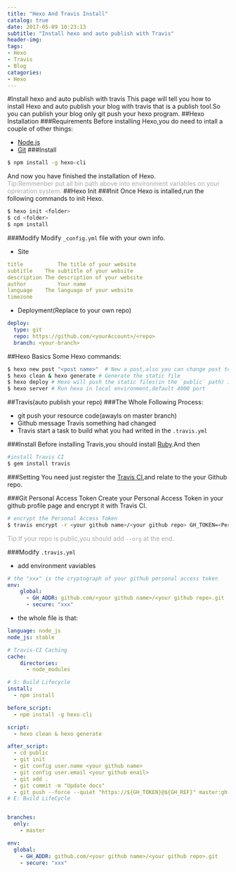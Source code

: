```yaml
---
title: "Hexo And Travis Install" 
catalog: true
date: 2017-05-09 10:23:13
subtitle: "Install hexo and auto publish with Travis"
header-img: 
tags:
- Hexo
- Travis
- Blog
catagories:
- Hexo
---
```

#Install hexo and auto publish with travis 
This page will tell you how to install Hexo and auto publish your blog with travis that is a publish tool.So you can publish your blog only git push your hexo program.
##Hexo Installation 
###Requirements
Before installing Hexo,you do need to intall a couple of other things:
* [Node.js](https://nodejs.org)
* [Git](https://git-scm.com/)
###Install
```bash
$ npm install -g hexo-cli
```
And now you have finished the installation of Hexo.<br>
<font color="#A9A9A9">Tip:Remmenber put all bin path above into environment variables on your opreration system.</font>
##Hexo Init
###Init
Once Hexo is intalled,run the following commands to init Hexo.
```bash
$ hexo init <folder>
$ cd <folder>
$ npm install
```
###Modify
Modify `_config.yml` file with your own info.<br>
* Site
```yml
title	        The title of your website
subtitle	The subtitle of your website
description	The description of your website
author	        Your name
language	The language of your website
timezone
```
* Deployment(Replace to your own repo)
```yml
deploy:
  type: git
  repo: https://github.com/<yourAccount>/<repo>
  branch: <your-branch>
```

##Hexo Basics
Some Hexo commands:
```bash
$ hexo new post "<post name>"  # New a post,also you can change post to another one layout if you want
$ hexo clean & hexo generate # Generate the static file
$ hexo deploy # Hexo will push the static files(in the `public` path) into specific branch of your git repo
$ hexo server # Run hexo in local environment,default 4000 port
```

##Travis(auto publish your repo)
###The Whole Following Process:
* git push your resource code(awayls on master branch)
* Github message Travis something had changed
* Travis start a task to build what you had writed in the `.travis.yml`

###Install
Before installing Travis,you should install [Ruby](https://www.ruby-lang.org).And then
```bash
#install Travis CI
$ gem install travis
```
###Setting
You need just register the [Travis CI](https://travis-ci.org/),and relate to the your Github repo.

###Git Personal Access Token
Create your Personal Access Token in your github profile page and encrypt it with Travis CI. 
```bash
# encrypt the Personal Access Token
$ travis encrypt -r <your github name>/<your github repo> GH_TOKEN=<Personal Access Token> 
```
<font color="#A9A9A9">Tip:If your repo is public,you should add `--org` at the end.</font>

###Modify `.travis.yml`
* add environment vaviables
```yml
# the "xxx" is the cryptograph of your github personal access token
env:
    global:
      - GH_ADDR: github.com/<your github name>/<your github repo>.git
      - secure: "xxx"
```

* the whole file is that:
```yml
language: node_js
node_js: stable

# Travis-CI Caching
cache:
    directories:
      - node_modules

# S: Build Lifecycle
install:
  - npm install

before_script:
  - npm install -g hexo-cli

script:
  - hexo clean & hexo generate

after_script:
  - cd public
  - git init
  - git config user.name <your github name>
  - git config user.email <your github enail>
  - git add .
  - git commit -m "Update docs"
  - git push --force --quiet "https://${GH_TOKEN}@${GH_REF}" master:gh-pages
# E: Build LifeCycle


branches:
  only:
    - master

env:
  global:
    - GH_ADDR: github.com/<your github name>/<your github repo>.git
    - secure: "xxx"
```